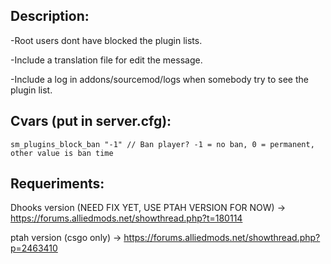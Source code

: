 ## Description:

-Root users dont have blocked the plugin lists.

-Include a translation file for edit the message.

-Include a log in addons/sourcemod/logs when somebody try to see the plugin list.


## Cvars (put in server.cfg):
```
sm_plugins_block_ban "-1" // Ban player? -1 = no ban, 0 = permanent, other value is ban time
```


## Requeriments:

Dhooks version (NEED FIX YET, USE PTAH VERSION FOR NOW) -> https://forums.alliedmods.net/showthread.php?t=180114

ptah version (csgo only) -> https://forums.alliedmods.net/showthread.php?p=2463410